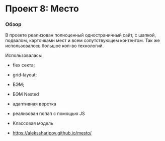 # Проект 8: Место

### Обзор

В проекте реализован полноценный одностраничный сайт, с шапкой, подвалом, карточками мест и всем сопутствующем контентом. Так же использовалось большое кол-во технологий.

Использовалась:

* flex секта;
* grid-layout;
* БЭМ;
* БЭМ Nested
* адаптивная верстка
* реализован попап с помощью JS
* Классовая модель


* https://alekssharipov.github.io/mesto/
